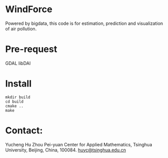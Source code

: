 # WindForce
Powered by bigdata, this code is for estimation, prediction and visualization of air pollution.

# Pre-request
GDAL
libDAI

# Install
```
mkdir build
cd build
cmake ..
make
```

# Contact:
Yucheng Hu
Zhou Pei-yuan Center for Applied Mathematics, Tsinghua University, Beijing, China, 100084.
huyc@tsinghua.edu.cn

